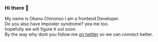 ### Hi there 👋
 My name is Okanu Chinonso I am a frontend Developer. <br/>
Do you also have Imposter syndrome? yea me too. <br/>
hopefully we will figure it out soon. <br/>
By the way why dont you follow me [on twitter](https://twitter.com/OkanuChinonso) so we can connect better.